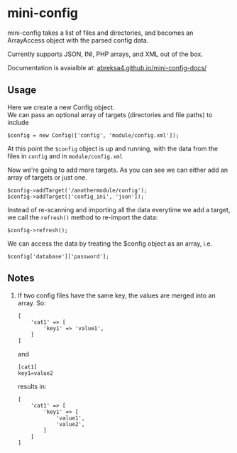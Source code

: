 # mini-config

mini-config takes a list of files and directories, and becomes an ArrayAccess object with the parsed config data. 

Currently supports JSON, INI, PHP arrays, and XML out of the box.

Documentation is avaialble at: [abreksa4.github.io/mini-config-docs/](abreksa4.github.io/mini-config-docs/)

## Usage

Here we create a new Config object.        
We can pass an optional array of targets (directories and file paths) to include
```
$config = new Config(['config', 'module/config.xml']);
```

At this point the `$config` object is up and running, with the data from the files in `config` and in `module/config.xml`

Now we're going to add more targets.
As you can see we can either add an array of targets or just one.
```
$config->addTarget('/anothermodule/config');
$config->addTarget(['config_ini', 'json']);
```
    
Instead of re-scanning and importing all the data everytime we add a target, we call the `refresh()` method to re-import the data:
```
$config->refresh();
```

We can access the data by treating the $config object as an array, i.e.

```
$config['database']['password'];
```

## Notes
1. If two config files have the same key, the values are merged into an array. So:

    ```
    [
        'cat1' => [
            'key1' => 'value1',
        ]
    ]
    ```
    
    and
    
    ```
    [cat1]
    key1=value2
    ```
    
    results in:
    
    ```
    [
        'cat1' => [
            'key1' => [
                'value1',
                'value2',
            ]
        ]
    ]
    ```